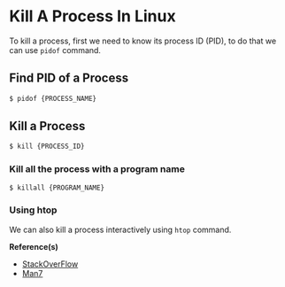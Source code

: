 # Kill A Process In Linux

To kill a process, first we need to know its process ID (PID), to do that we can use `pidof` command.

## Find PID of a Process

```bash
$ pidof {PROCESS_NAME}
```

## Kill a Process

```bash
$ kill {PROCESS_ID}
```

### Kill all the process with a program name

```bash
$ killall {PROGRAM_NAME}
```

### Using htop

We can also kill a process interactively using `htop` command.

**Reference(s)**

- [StackOverFlow](https://askubuntu.com/questions/104903/how-do-i-kill-processes-in-ubuntu)
- [Man7](https://man7.org/linux/man-pages/man1/htop.1.html)
